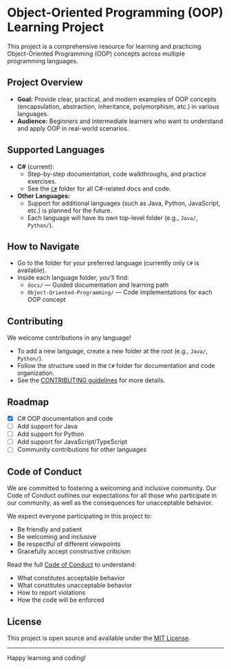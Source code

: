 # Object-Oriented Programming (OOP) Learning Project

This project is a comprehensive resource for learning and practicing Object-Oriented Programming (OOP) concepts across multiple programming languages.

## Project Overview
- **Goal:** Provide clear, practical, and modern examples of OOP concepts (encapsulation, abstraction, inheritance, polymorphism, etc.) in various languages.
- **Audience:** Beginners and intermediate learners who want to understand and apply OOP in real-world scenarios.

## Supported Languages
- **C#** (current):
  - Step-by-step documentation, code walkthroughs, and practice exercises.
  - See the [`C#`](./C%23) folder for all C#-related docs and code.
- **Other Languages:**
  - Support for additional languages (such as Java, Python, JavaScript, etc.) is planned for the future.
  - Each language will have its own top-level folder (e.g., `Java/`, `Python/`).

## How to Navigate
- Go to the folder for your preferred language (currently only `C#` is available).
- Inside each language folder, you'll find:
  - `docs/` — Guided documentation and learning path
  - `Object-Oriented-Programming/` — Code implementations for each OOP concept

## Contributing
We welcome contributions in any language!
- To add a new language, create a new folder at the root (e.g., `Java/`, `Python/`).
- Follow the structure used in the `C#` folder for documentation and code organization.
- See the [CONTRIBUTING guidelines](CONTRIBUTING.md) for more details.

## Roadmap
- [x] C# OOP documentation and code
- [ ] Add support for Java
- [ ] Add support for Python
- [ ] Add support for JavaScript/TypeScript
- [ ] Community contributions for other languages

## Code of Conduct

We are committed to fostering a welcoming and inclusive community. Our Code of Conduct outlines our expectations for all those who participate in our community, as well as the consequences for unacceptable behavior.

We expect everyone participating in this project to:
- Be friendly and patient
- Be welcoming and inclusive
- Be respectful of different viewpoints
- Gracefully accept constructive criticism

Read the full [Code of Conduct](CODE_OF_CONDUCT.md) to understand:
- What constitutes acceptable behavior
- What constitutes unacceptable behavior
- How to report violations
- How the code will be enforced

## License
This project is open source and available under the [MIT License](./LICENSE).

---

Happy learning and coding!
